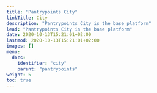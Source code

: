 ```yaml
---
title: "Pantrypoints City"
linkTitle: City
description: "Pantrypoints City is the base platform"
lead: "Pantrypoints City is the base platform"
date: 2020-10-13T15:21:01+02:00
lastmod: 2020-10-13T15:21:01+02:00
images: []
menu:
  docs:
    identifier: "city"
    parent: "pantrypoints"
weight: 5
toc: true
---
```

